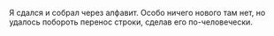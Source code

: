 Я сдался и собрал через алфавит. Особо ничего нового там нет, но удалось побороть перенос строки, сделав его по-человечески.
